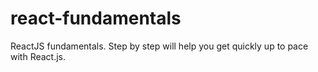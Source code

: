 # react-fundamentals
ReactJS fundamentals. Step by step will help you get quickly up to pace with React.js.
